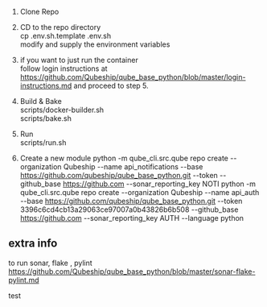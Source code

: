 1. Clone Repo  
2. CD to the repo directory  
cp .env.sh.template .env.sh  
modify and supply the environment variables  


3. if you want to just run the container  
follow login instructions at https://github.com/Qubeship/qube_base_python/blob/master/login-instructions.md and proceed to step 5.  


4. Build  & Bake  
scripts/docker-builder.sh  
scripts/bake.sh  

5. Run  
scripts/run.sh  

6. Create a new module
python -m qube_cli.src.qube repo create --organization Qubeship --name api_notifications --base https://github.com/qubeship/qube_base_python.git --token  --github_base https://github.com --sonar_reporting_key NOTI
python -m qube_cli.src.qube repo create --organization Qubeship --name api_auth --base https://github.com/qubeship/qube_base_python.git --token 3396c6cd4cb13a29063ce97007a0b43826b6b508 --github_base https://github.com --sonar_reporting_key AUTH --language python


## extra info 
to run sonar, flake , pylint
https://github.com/Qubeship/qube_base_python/blob/master/sonar-flake-pylint.md

test




